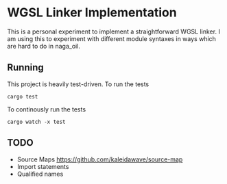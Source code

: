 
# WGSL Linker Implementation

This is a personal experiment to implement a straightforward WGSL linker. I am using this to experiment with different module syntaxes in ways which are hard to do in naga_oil.

## Running

This project is heavily test-driven. To run the tests 
```
cargo test
```

To continously run the tests

```
cargo watch -x test
```

## TODO

- Source Maps https://github.com/kaleidawave/source-map
- Import statements
- Qualified names